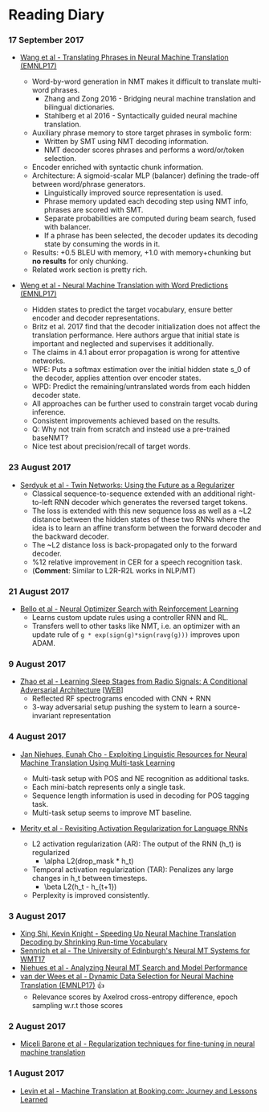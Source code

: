 # Reading Diary

### 17 September 2017
  - [Wang et al - Translating Phrases in Neural Machine Translation (EMNLP17)](https://arxiv.org/pdf/1708.01980)
    - Word-by-word generation in NMT makes it difficult to translate multi-word phrases.
      - Zhang and Zong 2016 - Bridging neural machine translation and bilingual dictionaries.
      - Stahlberg et al 2016 - Syntactically guided neural machine translation.
    - Auxiliary phrase memory to store target phrases in symbolic form:
      - Written by SMT using NMT decoding information.
      - NMT decoder scores phrases and performs a word/or/token selection.
    - Encoder enriched with syntactic chunk information.
    - Architecture: A sigmoid-scalar MLP (balancer) defining the trade-off between word/phrase generators.
      - Linguistically improved source representation is used.
      - Phrase memory updated each decoding step using NMT info, phrases are scored with SMT.
      - Separate probabilities are computed during beam search, fused with balancer.
      - If a phrase has been selected, the decoder updates its decoding state by consuming the words in it.
    - Results: +0.5 BLEU with memory, +1.0 with memory+chunking but **no results** for only chunking.
    - Related work section is pretty rich.

  - [Weng et al - Neural Machine Translation with Word Predictions (EMNLP17)](https://arxiv.org/pdf/1708.01771.pdf)
    - Hidden states to predict the target vocabulary, ensure better encoder and decoder representations.
    - Britz et al. 2017 find that the decoder initialization does not affect the translation performance. Here authors argue that initial state is important and neglected and supervises it additionally.
    - The claims in 4.1 about error propagation is wrong for attentive networks.
    - WPE: Puts a softmax estimation over the initial hidden state s_0 of the decoder, applies attention over encoder states.
    - WPD: Predict the remaining/untranslated words from each hidden decoder state.
    - All approaches can be further used to constrain target vocab during inference.
    - Consistent improvements achieved based on the results.
    - Q: Why not train from scratch and instead use a pre-trained baseNMT?
    - Nice test about precision/recall of target words.
  
### 23 August 2017
 - [Serdyuk et al - Twin Networks: Using the Future as a Regularizer](https://arxiv.org/abs/1708.06742)
   - Classical sequence-to-sequence extended with an additional right-to-left RNN decoder which generates the reversed target tokens.
   - The loss is extended with this new sequence loss as well as a ~L2 distance between the hidden states of these two RNNs where the idea is to learn an affine transform between the forward decoder and the backward decoder.
   - The ~L2 distance loss is back-propagated only to the forward decoder.
   - %12 relative improvement in CER for a speech recognition task.
   - (**Comment**: Similar to L2R-R2L works in NLP/MT)

### 21 August 2017
 - [Bello et al - Neural Optimizer Search with Reinforcement Learning](http://proceedings.mlr.press/v70/bello17a/bello17a.pdf)
   - Learns custom update rules using a controller RNN and RL.
   - Transfers well to other tasks like NMT, i.e. an optimizer with an update rule of `g * exp(sign(g)*sign(ravg(g)))` improves upon ADAM.

### 9 August 2017
 - [Zhao et al - Learning Sleep Stages from Radio Signals: A Conditional Adversarial Architecture](http://sleep.csail.mit.edu/files/rfsleep-paper.pdf) \[[WEB](http://sleep.csail.mit.edu)\]
   - Reflected RF spectrograms encoded with CNN + RNN
   - 3-way adversarial setup pushing the system to learn a source-invariant representation

### 4 August 2017

 - [Jan Niehues, Eunah Cho - Exploiting Linguistic Resources for Neural Machine Translation Using Multi-task Learning](https://arxiv.org/pdf/1708.00993.pdf)
   - Multi-task setup with POS and NE recognition as additional tasks.
   - Each mini-batch represents only a single task.
   - Sequence length information is used in decoding for POS tagging task.
   - Multi-task setup seems to improve MT baseline.

 - [Merity et al - Revisiting Activation Regularization for Language RNNs](https://arxiv.org/pdf/1708.01009.pdf)
   - L2 activation regularization (AR): The output of the RNN (h_t) is regularized
     - \alpha L2(drop_mask * h_t)
   - Temporal activation regularization (TAR): Penalizes any large changes in h_t between timesteps.
     - \beta L2(h_t - h_{t+1})
   - Perplexity is improved consistently.

### 3 August 2017

 - [Xing Shi, Kevin Knight - Speeding Up Neural Machine Translation Decoding by Shrinking Run-time Vocabulary](http://aclanthology.coli.uni-saarland.de/pdf/P/P17/P17-2091.pdf)
 - [Sennrich et al - The University of Edinburgh's Neural MT Systems for WMT17](http://arxiv.org/pdf/1708.00726.pdf)
 - [Niehues et al - Analyzing Neural MT Search and Model Performance](http://arxiv.org/pdf/1708.00563.pdf)
 - [van der Wees et al - Dynamic Data Selection for Neural Machine Translation (EMNLP17)](http://arxiv.org/pdf/1708.00712.pdf) :thumbsup:
   - Relevance scores by Axelrod cross-entropy difference, epoch sampling w.r.t those scores
 
 ### 2 August 2017
 
 - [Miceli Barone et al - Regularization techniques for fine-tuning in neural machine translation](http://arxiv.org/pdf/1707.09920.pdf)
 
### 1 August 2017

 - [Levin et al - Machine Translation at Booking.com: Journey and Lessons Learned](http://arxiv.org/pdf/1707.07911.pdf)
